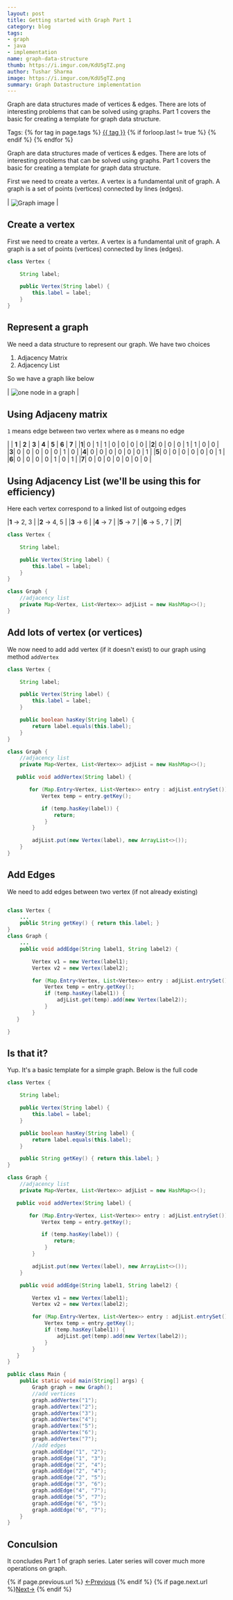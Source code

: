 ```yaml
---
layout: post
title: Getting started with Graph Part 1
category: blog
tags:
- graph
- java
- implementation
name: graph-data-structure
thumb: https://i.imgur.com/KdU5gTZ.png
author: Tushar Sharma
image: https://i.imgur.com/KdU5gTZ.png
summary: Graph Datastructure implementation
---
```


Graph are data structures made of vertices & edges. There are lots of interesting problems that can be solved using graphs. Part 1 covers the basic for creating a template for graph data structure.<!-- truncate_here -->

<p>Tags: {% for tag in page.tags %} <a class="mytag" href="/tag/{{ tag }}" title="View posts tagged with &quot;{{ tag }}&quot;">{{ tag }}</a>  {% if forloop.last != true %} {% endif %} {% endfor %} </p>

Graph are data structures made of vertices & edges. There are lots of interesting problems that can be solved using graphs. Part 1 covers the basic for creating a template for graph data structure.

First we need to create a vertex. A vertex is a fundamental unit of graph. A graph is a set of points (vertices) connected by lines (edges).

| <img align="center" src="https://i.imgur.com/KdU5gTZ.png" alt="Graph image" /> |

## Create a vertex

First we need to create a vertex. A vertex is a fundamental unit of graph. A graph is a set of points (vertices) connected by lines (edges).

```java
class Vertex {

    String label;

    public Vertex(String label) {
        this.label = label;
    }
}
```

## Represent a graph

We need a data structure to represent our graph. We have two choices

1. Adjacency Matrix
2. Adjacency List

So we have a graph like below

| <img align="center" src="{{ root_url }}/img/noden.png" alt="one node in a graph"  /> |

## Using Adjaceny matrix

`1` means edge between two vertex where as `0` means no edge

|     | **1** | **2** | **3** | **4** | **5** | **6** | **7** |
|**1**| 0     | 1     | 1      | 0    | 0     | 0     | 0     |
|**2**| 0     |  0    | 0      | 1    | 1     | 0     | 0     |
|**3**| 0     |  0    |  0     |  0   |  0    | 1     |  0    |
|**4**|  0    |  0    |  0     |  0   | 0     |  0    | 1     |
|**5**|  0    | 0     |  0     |  0   | 0     |  0    |  1    |
|**6**|  0    |  0    |  0     |  0   |  1    |  0    | 1     |
|**7**|  0    |  0    |  0    |  0    | 0    |   0    | 0     |

## Using Adjacency List (we'll be using this for efficiency)

Here each vertex correspond to a linked list of outgoing edges

|**1** &rarr; 2, 3 |
|**2** &rarr;  4, 5 |
|**3** &rarr;  6 |
|**4** &rarr; 7 |
|**5** &rarr; 7 |
|**6** &rarr; 5 , 7 |
|**7**|


```java
class Vertex {

    String label;

    public Vertex(String label) {
        this.label = label;
    }
}

class Graph {
    //adjacency list
    private Map<Vertex, List<Vertex>> adjList = new HashMap<>();
}

```
## Add lots of vertex (or vertices)

We now need to add add vertex (if it doesn't exist) to our graph using method `addVertex`
```java
class Vertex {

    String label;

    public Vertex(String label) {
        this.label = label;
    }

    public boolean hasKey(String label) {
        return label.equals(this.label);
    }
}

class Graph {
    //adjacency list
    private Map<Vertex, List<Vertex>> adjList = new HashMap<>();

   public void addVertex(String label) {

       for (Map.Entry<Vertex, List<Vertex>> entry : adjList.entrySet()) {
           Vertex temp = entry.getKey();

           if (temp.hasKey(label)) {
               return;
            }
        }

        adjList.put(new Vertex(label), new ArrayList<>());
    }
}

```

## Add Edges

We need to add edges between two vertex (if not already existing)


```java

class Vertex {
    ...
    public String getKey() { return this.label; }
}
class Graph {
    ...
    public void addEdge(String label1, String label2) {

        Vertex v1 = new Vertex(label1);
        Vertex v2 = new Vertex(label2);

        for (Map.Entry<Vertex, List<Vertex>> entry : adjList.entrySet()) {
            Vertex temp = entry.getKey();
            if (temp.hasKey(label1)) {
                adjList.get(temp).add(new Vertex(label2));
            }
        }
   }

}
```

## Is that it?

Yup. It's a basic template for a simple graph. Below is the full code


```java
class Vertex {

    String label;

    public Vertex(String label) {
        this.label = label;
    }

    public boolean hasKey(String label) {
        return label.equals(this.label);
    }

    public String getKey() { return this.label; }
}

class Graph {
    //adjacency list
    private Map<Vertex, List<Vertex>> adjList = new HashMap<>();

   public void addVertex(String label) {

       for (Map.Entry<Vertex, List<Vertex>> entry : adjList.entrySet()) {
           Vertex temp = entry.getKey();

           if (temp.hasKey(label)) {
               return;
            }
        }

        adjList.put(new Vertex(label), new ArrayList<>());
    }

    public void addEdge(String label1, String label2) {

        Vertex v1 = new Vertex(label1);
        Vertex v2 = new Vertex(label2);

        for (Map.Entry<Vertex, List<Vertex>> entry : adjList.entrySet()) {
            Vertex temp = entry.getKey();
            if (temp.hasKey(label1)) {
                adjList.get(temp).add(new Vertex(label2));
            }
        }
   }
}

public class Main {
    public static void main(String[] args) {
        Graph graph = new Graph();
        //add vertices
        graph.addVertex("1");
        graph.addVertex("2");
        graph.addVertex("3");
        graph.addVertex("4");
        graph.addVertex("5");
        graph.addVertex("6");
        graph.addVertex("7");
        //add edges
        graph.addEdge("1", "2");
        graph.addEdge("1", "3");
        graph.addEdge("2", "4");
        graph.addEdge("2", "4");
        graph.addEdge("2", "5");
        graph.addEdge("3", "6");
        graph.addEdge("4", "7");
        graph.addEdge("5", "7");
        graph.addEdge("6", "5");
        graph.addEdge("6", "7");
    }
}
```

## Conculsion

It concludes Part 1 of graph series. Later series will cover much more operations on graph.

<nav class="pagination clear" style="padding-bottom:20px;">
{% if page.previous.url %} <a class="prev-item" href="{{page.previous.url}}" title="Previous Post: {{page.previous.title}}">&larr;Previous</a>   {% endif %}  {% if page.next.url %}<a class="next-item" href="{{page.next.url}}" title="Next Post: {{page.next.title}}">Next&rarr;</a>         {% endif %}
</nav>